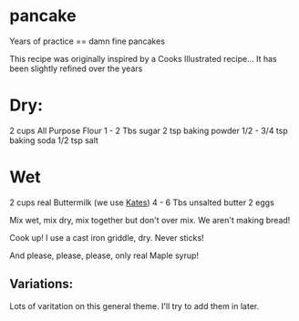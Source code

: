 # pancake
Years of practice == damn fine pancakes

This recipe was originally inspired by a Cooks Illustrated recipe...  It has been slightly refined over the years

# Dry:
2 cups All Purpose Flour
1 - 2 Tbs sugar
2 tsp baking powder
1/2 - 3/4 tsp baking soda
1/2 tsp salt

# Wet
2 cups real Buttermilk (we use [Kates](http://kateshomemadebutter.com/))
4 - 6 Tbs unsalted butter
2 eggs

Mix wet, mix dry, mix together but don't over mix.  We aren't making bread!

Cook up!  I use a cast iron griddle, dry.  Never sticks!

And please, please, please, only real Maple syrup!

## Variations:
Lots of varitation on this general theme.  I'll try to add them in later.

